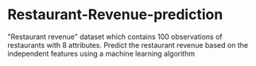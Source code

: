# Restaurant-Revenue-prediction
"Restaurant revenue" dataset which contains 100 observations of restaurants with 8 attributes. Predict the restaurant revenue based on the independent features using a machine learning algorithm 
